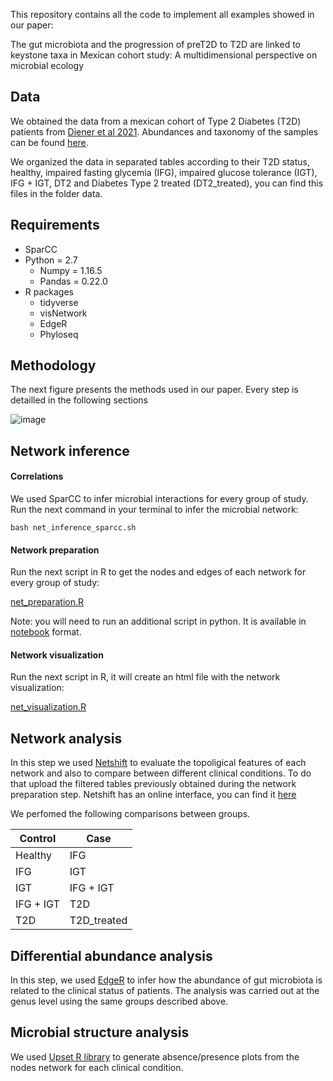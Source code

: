 This repository contains all the code to implement all examples showed in our paper:

The gut microbiota and the progression of preT2D to T2D are linked to keystone taxa in Mexican cohort study: A multidimensional perspective on microbial ecology

## Data

We obtained the data from a mexican cohort of Type 2 Diabetes (T2D) patients from [Diener et al 2021](https://doi.org/10.3389/fendo.2020.602326). Abundances and taxonomy of the samples can be found [here](https://github.com/resendislab/mext2d/tree/master/data).

We organized the data in separated tables according to their T2D status, healthy, impaired fasting glycemia (IFG), impaired glucose tolerance (IGT), IFG + IGT, DT2 and Diabetes Type 2 treated (DT2_treated), you can find this files in the folder data.

## Requirements

* SparCC
* Python = 2.7
  * Numpy = 1.16.5
  * Pandas = 0.22.0
* R packages
  * tidyverse
  * visNetwork
  * EdgeR
  * Phyloseq

## Methodology

The next figure presents the methods used in our paper. Every step is detailled in the following sections

![image](https://user-images.githubusercontent.com/71458550/151588872-299f311a-9e5f-4904-9ef7-467e106a399b.png)


## Network inference

#### Correlations

We used SparCC to infer microbial interactions for every group of study. Run the next command in your terminal to infer the microbial network:

`bash net_inference_sparcc.sh`

#### Network preparation

Run the next script in R to get the nodes and edges of each network for every group of study:

[net_preparation.R](https://github.com/resendislab/MEXT2D_Networks/blob/main/scripts/net_preparation.R)

Note:  you will need to run an additional script in python. It is available in [notebook](https://github.com/resendislab/MEXT2D_Networks/blob/main/scripts/merge_taxa.ipynb) format. 

#### Network visualization

Run the next script in R, it will create an html file with the network visualization:

[net_visualization.R](https://github.com/resendislab/MEXT2D_Networks/blob/main/scripts/net_visualization.r)

## Network analysis

In this step we used [Netshift](https://doi.org/10.1038/s41396-018-0291-x) to evaluate the topoligical features of each network and also to compare between different clinical conditions. To do that upload the filtered tables previously obtained during the network preparation step. Netshift has an online interface, you can find it [here](https://web.rniapps.net/netshift/)

We perfomed the following comparisons between groups.

| Control | Case |
| --- | --- |
| Healthy | IFG |
| IFG | IGT |
| IGT | IFG + IGT |
| IFG + IGT | T2D |
| T2D | T2D_treated |

## Differential abundance analysis

In this step, we used [EdgeR](https://bioconductor.org/packages/release/bioc/html/edgeR.html) to infer how the abundance of gut microbiota is related to the clinical status of patients. The analysis was carried out at the genus level using the same groups described above.

## Microbial structure analysis

We used [Upset R library](https://cran.r-project.org/web/packages/UpSetR/index.html) to generate absence/presence plots from the nodes network for each clinical condition.


